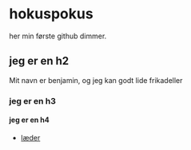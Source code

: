 # hokuspokus

her min første github dimmer.

## jeg er en h2

Mit navn er benjamin, og jeg kan godt lide frikadeller

### jeg er en h3



#### jeg er en h4

* [læder](http://lundhandmade.dk)
